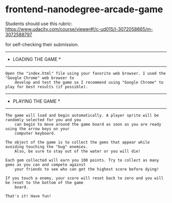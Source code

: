 frontend-nanodegree-arcade-game
===============================

Students should use this rubric: https://www.udacity.com/course/viewer#!/c-ud015/l-3072058665/m-3072588797

for self-checking their submission.


*****************************************
* LOADING THE GAME                      *
*****************************************
    Open the "index.html" file using your favorite web browser. I used the "Google Chrome" web browser to
        develop and test the game so I recommend using "Google Chrome" to play for best results (if possible).

*****************************************
* PLAYING THE GAME                      *
*****************************************
    The game will load and begin automatically. A player sprite will be randomly selected for you and you
        can begin to move around the game board as soon as you are ready using the arrow keys on your
        computer keyboard.

    The object of the game is to collect the gems that appear while avoiding touching the "bug" enemies.
        Also, be sure to stay out of the water or you will die!
    
    Each gem collected will earn you 100 points. Try to collect as many gems as you can and compete against
        your friends to see who can get the highest score before dying!

    If you touch a enemy, your score will reset back to zero and you will be reset to the bottom of the game
        board.

    That's it! Have fun!